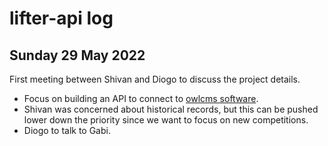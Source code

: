 # lifter-api log

## Sunday 29 May 2022

First meeting between Shivan and Diogo to discuss the project details.

- Focus on building an API to connect to [owlcms software](https://github.com/jflamy/owlcms4).
- Shivan was concerned about historical records, but this can be pushed lower down the priority since we want to focus on new competitions.
- Diogo to talk to Gabi.
